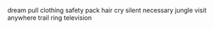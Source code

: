 dream pull clothing safety pack hair cry silent necessary jungle visit anywhere trail ring television
